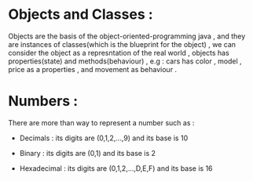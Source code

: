 # Objects and Classes : 

Objects are the basis of the object-oriented-programming java , and they are instances of classes(which is the blueprint for the object) , we can consider the object as a represntation of the real world , objects has properties(state) and methods(behaviour) , e.g : cars has color , model , price as a properties , and movement as behaviour .

# Numbers : 

There are more than way to represent a number such as :

* Decimals : its digits are (0,1,2,...,9) and its base is 10

* Binary : its digits are (0,1) and its base is 2 

* Hexadecimal : its digits are (0,1,2,...,D,E,F) and its base is 16